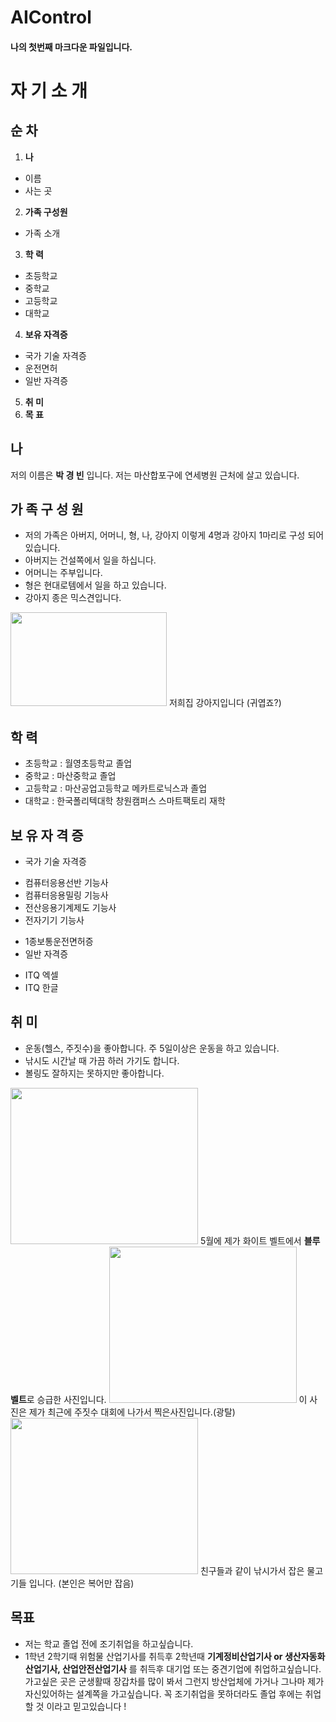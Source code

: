 # AIControl

#### 나의 첫번째 마크다운 파일입니다.

자 기 소 개
==========

순 차
-----
1. **나**
 - 이름
 - 사는 곳
2. **가족 구성원**
 - 가족 소개
3. **학 력**
 - 초등학교
 - 중학교
 - 고등학교
 - 대학교
4. **보유 자격증**
 - 국가 기술 자격증
 - 운전면허
 - 일반 자격증
5. **취 미**
6. **목 표**


## 나
저의 이름은 **박 경 빈** 입니다.
저는 마산합포구에 연세병원 근처에 살고 있습니다.

## 가 족 구 성 원
- 저의 가족은 아버지, 어머니, 형, 나, 강아지 이렇게 4명과 강아지 1마리로 구성 되어있습니다.
- 아버지는 건설쪽에서 일을 하십니다.
- 어머니는 주부입니다.
- 형은 현대로템에서 일을 하고 있습니다.
- 강아지 종은 믹스견입니다.

<img src="https://user-images.githubusercontent.com/112041555/190939440-c5b5bb61-57fe-4579-8394-078fc8bee9a6.png" width="250px" height="150px"></img>
저희집 강아지입니다 (귀엽죠?)

## 학 력
- 초등학교 : 월영초등학교 졸업
- 중학교   : 마산중학교 졸업
- 고등학교 : 마산공업고등학교 메카트로닉스과 졸업
- 대학교   : 한국폴리텍대학 창원캠퍼스 스마트팩토리 재학

## 보 유 자 격 증
 - 국가 기술 자격증
  + 컴퓨터응용선반 기능사
  + 컴퓨터응용밀링 기능사
  + 전산응용기계제도 기능사
  + 전자기기 기능사
 - 1종보통운전면허증
 - 일반 자격증
  + ITQ 엑셀
  + ITQ 한글

## 취 미
 - 운동(헬스, 주짓수)을 좋아합니다. 주 5일이상은 운동을 하고 있습니다.
 - 낚시도 시간날 때 가끔 하러 가기도 합니다.
 - 볼링도 잘하지는 못하지만 좋아합니다.

<img src="https://user-images.githubusercontent.com/112041555/190939307-bf095a9d-9d66-40a8-a5e6-aa15643643f0.png" width="300px" height="250px"></img> 5월에 제가 화이트 벨트에서 **블루 벨트**로 승급한 사진입니다.
<img src="https://user-images.githubusercontent.com/112041555/190938190-bfe5ded4-c301-43dc-9631-52a894191a44.png" width="300px" height="250px"></img>
이 사진은 제가 최근에 주짓수 대회에 나가서 찍은사진입니다.(광탈)
<img src="https://user-images.githubusercontent.com/112041555/190939232-16029870-baa4-4ffd-9829-687e4763e8df.png" width="300px" height="250px"></img>
친구들과 같이 낚시가서 잡은 물고기들 입니다. (본인은 복어만 잡음)



## 목표
 - 저는 학교 졸업 전에 조기취업을 하고싶습니다.
 - 1학년 2학기때 위험물 산업기사를 취득후 2학년때 **기계정비산업기사 or 생산자동화산업기사, 산업안전산업기사** 를 취득후
   대기업 또는 중견기업에 취업하고싶습니다.
   가고싶은 곳은 군생활때 장갑차를 많이 봐서 그런지 방산업체에 가거나 그나마 제가 자신있어하는 설계쪽을 가고싶습니다.
   꼭 조기취업을 못하더라도 졸업 후에는 취업할 것 이라고 믿고있습니다 !
